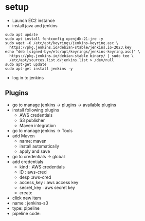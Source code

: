 # setup 
- Launch EC2 instance
- install java and jenkins
```
sudo apt update
sudo apt install fontconfig openjdk-21-jre -y
sudo wget -O /etc/apt/keyrings/jenkins-keyring.asc \
  https://pkg.jenkins.io/debian-stable/jenkins.io-2023.key
echo "deb [signed-by=/etc/apt/keyrings/jenkins-keyring.asc]" \
  https://pkg.jenkins.io/debian-stable binary/ | sudo tee \
  /etc/apt/sources.list.d/jenkins.list > /dev/null
sudo apt-get update
sudo apt-get install jenkins -y
```
- log in to jenkins
## Plugins
- go to manage jenkins -> plugins -> available plugins
- install following plugins
  - AWS credentials
  - S3 publisher
  - Maven integration
- go to manage jenkins -> Tools
- add Maven
  - name: maven
  - install automatically
  - apply and save
- go to credentials -> global
- add credentials
  - kind : AWS credentials
  - ID : aws-cred
  - desp :aws-cred
  - access_key : aws access key
  - secret_key : aws secret key
  - create
-  click new item
  - name : jenkins-s3
  - type: pipeline  
- pipeline code:
```

